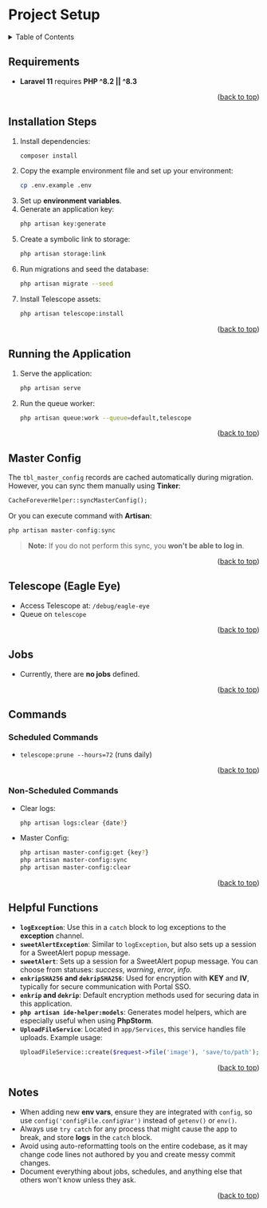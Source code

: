 # Project Setup

<details>
  <summary>Table of Contents</summary>
  <ol>
    <li><a href="#requirements">Requirements</a></li>
    <li><a href="#installation-steps">Installation Steps</a></li>
    <li><a href="#running-the-application">Running the Application</a></li>
    <li><a href="#master-config">Master Config</a></li>
    <li><a href="#telescope-eagle-eye">Telescope (Eagle Eye)</a></li>
    <li><a href="#jobs">Jobs</a></li>
    <li>
      <a href="#commands">Commands</a>
      <ul>
        <li><a href="#scheduled-commands">Scheduled Commands</a></li>
        <li><a href="#non-scheduled-commands">Non-Scheduled Commands</a></li>
      </ul>
    </li>
    <li><a href="#helpful-functions">Helpful Functions</a></li>
    <li><a href="#notes">Notes</a></li>
  </ol>
</details>

## Requirements
- **Laravel 11** requires **PHP ^8.2 || ^8.3**

<p align="right">(<a href="#project-setup">back to top</a>)</p>

## Installation Steps
1. Install dependencies:
   ```bash
   composer install
   ```
2. Copy the example environment file and set up your environment:
   ```bash
   cp .env.example .env
   ```
3. Set up **environment variables**.
4. Generate an application key:
   ```bash
   php artisan key:generate
   ```
5. Create a symbolic link to storage:
   ```bash
   php artisan storage:link
   ```
6. Run migrations and seed the database:
   ```bash
   php artisan migrate --seed
   ```
7. Install Telescope assets:
   ```bash
   php artisan telescope:install
   ```

<p align="right">(<a href="#project-setup">back to top</a>)</p>

## Running the Application
1. Serve the application:
   ```bash
   php artisan serve
   ```
2. Run the queue worker:
   ```bash
   php artisan queue:work --queue=default,telescope
   ```

<p align="right">(<a href="#project-setup">back to top</a>)</p>

## Master Config

The `tbl_master_config` records are cached automatically during migration. However, you can sync them manually using **Tinker**:

```php
CacheForeverHelper::syncMasterConfig();
```

Or you can execute command with **Artisan**:

```php
php artisan master-config:sync
```

> **Note:** If you do not perform this sync, you **won't be able to log in**.

<p align="right">(<a href="#project-setup">back to top</a>)</p>

## Telescope (Eagle Eye)
- Access Telescope at: `/debug/eagle-eye`
- Queue on `telescope`

<p align="right">(<a href="#project-setup">back to top</a>)</p>

## Jobs
- Currently, there are **no jobs** defined.

<p align="right">(<a href="#project-setup">back to top</a>)</p>

## Commands

### Scheduled Commands
- `telescope:prune --hours=72` (runs daily)

<p align="right">(<a href="#project-setup">back to top</a>)</p>

### Non-Scheduled Commands
- Clear logs:
  ```bash
  php artisan logs:clear {date?}
  ```
- Master Config:
  ```bash
  php artisan master-config:get {key?}
  php artisan master-config:sync
  php artisan master-config:clear
  ```

<p align="right">(<a href="#project-setup">back to top</a>)</p>

## Helpful Functions

- **`logException`**: Use this in a `catch` block to log exceptions to the **exception** channel.
- **`sweetAlertException`**: Similar to `logException`, but also sets up a session for a SweetAlert popup message.
- **`sweetAlert`**: Sets up a session for a SweetAlert popup message. You can choose from statuses: _success_, _warning_, _error_, _info_.
- **`enkripSHA256` and `dekripSHA256`**: Used for encryption with **KEY** and **IV**, typically for secure communication with Portal SSO.
- **`enkrip` and `dekrip`**: Default encryption methods used for securing data in this application.
- **`php artisan ide-helper:models`**: Generates model helpers, which are especially useful when using **PhpStorm**.
- **`UploadFileService`**: Located in `app/Services`, this service handles file uploads. Example usage:
  ```php
  UploadFileService::create($request->file('image'), 'save/to/path');
  ```

<p align="right">(<a href="#project-setup">back to top</a>)</p>

## Notes

- When adding new **env vars**, ensure they are integrated with `config`, so use `config('configFile.configVar')` instead of `getenv()` or `env()`.
- Always use `try catch` for any process that might cause the app to break, and store **logs** in the `catch` block.
- Avoid using auto-reformatting tools on the entire codebase, as it may change code lines not authored by you and create messy commit changes.
- Document everything about jobs, schedules, and anything else that others won't know unless they ask.

<p align="right">(<a href="#project-setup">back to top</a>)</p>
